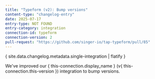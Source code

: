 ```yaml
---
title: "Typeform (v2): Bump versions"
content-type: "changelog-entry"
date: 2025-07-17
entry-type: NOT FOUND
entry-category: integration
connection-id: typeform
connection-version: 2
pull-request: "https://github.com/singer-io/tap-typeform/pull/85"
---
```

{ site.data.changelog.metadata.single-integration | flatify }

We've improved our { this-connection.display_name } (v{ this-connection.this-version }) integration to bump versions.